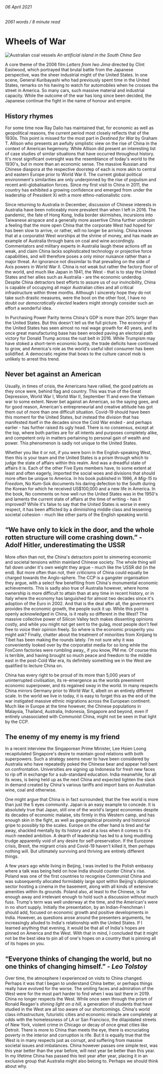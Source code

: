 ###### 06 April 2021

###### 2061 words / 8 minute read

# Wheels of War

![Australian coal vessels](../assets/waves_of_war_001.jpg)
*An artificial island in the South China Sea*     

A core theme of the 2006 film *Letters from Iwo Jima* directed by Clint Eastwood, which portrayed that brutal battle from the Japanese perspective, was the sheer industrial might of the United States. In one scene, General Kuribayashi who had previously spent time in the United States, remarks on his having to watch for automobiles when he crosses the street in America. So many cars, such massive material and industrial capacity. While the outcome of the war has long since been decided, the Japanese continue the fight in the name of honour and empire. 

## History rhymes

For some time now Ray Dalio has maintained that, for economic as well as geopolitical reasons, the current period most closely reflects that of the 1930s.  This point is missed for the most part in *Destined for War* by Graham T. Allison who presents an awfully simplistic view on the rise of China in the context of American hegemony. While Allison did present an interesting list of case studies of similar situations that have occurred throughout history. It's most significant oversight was the resemblance of today's world to the 1930's, but in more than an economic sense. The massive Russian and Chinese diaspora at the respective doorstep of each is more akin to central and eastern Europe prior to World War II. The current global political environment's similarities are only underpinned by the rise of populism and recent anti-globalisation forces. Since my first visit to China in 2011, the country has exhibited a growing confidence and emerged from under the leadership of President Xi with a more ethno-nationalistic core.

Since returning to Australia in December, discussion of Chinese interests in Australia have been noticeably more prevalent than when I left in 2016. The pandemic, the fate of Hong Kong, India border skirmishes, incursions into Taiwanese airspace and a generally more assertive China further underpin a feeling that the more open China that the corporate West had hoped for has been slow to arrive, or rather, will no longer be arriving. China knows that at a corporatist West worships at the shrine of money, and has made an example of Australia through bans on coal and wine accordingly. Commentators and military experts in Australia laugh these actions off as weak, and claim China lacks sophisticated technology or projective force capabilities, and will therefore poses a only minor nuisance rather than a major threat. An ignorance not dissimilar to that prevailing on the side of Axis powers in World War II. China is not weak but rather the factory floor of the world, and much like Japan in 1941, the West - that is to stay the United States and her allies such as Australia - are the economic underdog. Despite China detractors best efforts to assure us of our invincibility, China is capable of occupying all major Australian cities and all critical infrastructure within three months. Although I sincerely hope they do not take such drastic measures, were the boot on the other foot, I have no doubt our *democratically elected* leaders might strongly consider such an effort a wonderful idea.

In Purchasing Power Parity terms China's GDP is more than 20% larger than the United States. But this doesn't tell us the full picture. The economy of the United States has seen almost no real wage growth for 40 years, and its once great manufacturing base has been eroded paving an electoral path victory for Donald Trump across the rust belt in 2016. While Trumpism may have stoked a short-term economic bump, the trade deficits have continued to grow, and America's role as the world's useful idiot consumer has been solidified. A democratic regime that bows to the culture cancel mob is unlikely to arrest this trend.

## Never bet against an American

Usually, in times of crisis, the Americans have rallied, the good patriots as they once were, behind flag and country. This was true of the Great Depression, World War I, World War II, September 11 and even the Vietnam war to some extent. Never bet against an American, so the saying goes, and for good reason, American's entrepreneurial and creative attitude has got them out of more than one difficult situation. Covid-19 should have been this moment for the United States, but instead the division that has manifested itself in the decades since the Cold War ended - and perhaps earlier - has further raised its ugly head. There is no consensus, except at the top, where both parties are for all intents and purposes completely alike, and competent only in matters pertaining to personal gain of wealth and power. This phenomenon is sadly not unique to the United States.

Whether you like it or not, if you were born in the English-speaking West, then this is your team and the United States is a prism through which to judge the state of affairs within this realm. And was a dreadful state of affairs it is. Each of the other Five Eyes members have, to some extent at least and often eagerly, imported the social woes and divisions that should more often be unique to America. In his book published in 1996, *A Mig-15 to Freedom*, No Kum-Sok documents his daring defection to the South during the Korean for which he received US$100,000 and a new life in America. In the book, No comments on how well run the United States was in the 1950's and laments the current state of affairs at the time of writing - has it improved? While it's false to say that the United States is worse in every respect, it has been afflicted by a diminishing middle class and lessening societal cohesion - much like other parts of the English speaking world.

## “We have only to **kick** in the **door**, and the whole rotten structure will come crashing **down**.” - Adolf Hitler, underestimating the USSR

More often than not, the China's detractors point to simmering economic and societal tensions within mainland Chinese society. The whole thing will fall down under it's own weight they argue - much like the USSR did (in the end). But more often than not, their criticisms of China could equally be charged towards the Anglo-sphere. The CCP is a gangster organisation they argue, with a select few benefiting from China's monumental economic achievements. This is sadly also true of Australia however, where home ownership is more difficult to attain than at any time in recent history, or in Italy where the economy has languished for almost two decades since it's adoption of the Euro in 2002. And that is the deal after all, the government provides the economic growth, the people suck it up. While this point is openly acknowledged in China, is it really so different in the West? The massive collective power of Silicon Valley tech makes dissenting opinions costly, and while you might not get sent to the gulag, most people don't feel free to voice their opinion freely. So where is the economic prosperity you might ask? Finally, chatter about the treatment of minorities from Xinjiang to Tibet has been making the rounds lately. I'm not sure why it was conveniently looked over by the corporatist media for so long while the FoxConn factories were rumbling away,, if you know, PM me. Of course this is terrible, and having brought so much peace and freedom to the middle east in the post-Cold War era, its definitely something we in the West are qualified to lecture China on. 

China has every right to be proud of its more than 5,000 years of uninterrupted civilisation, its re-emergence as the worlds preeminent economic superpower, and its regained sway in the world. In many respects China mirrors Germany prior to World War II, albeit on an entirely different scale. In the world we live in today, it is easy to forget this as the end of the war instigated massive ethnic migrations across the European continent. Much like in Europe at the time however, the Chinese populations in Malaysia, Thailand, Australia, Indonesia, Singapore and beyond, even if entirely unassociated with Communist China, might not be seen in that light by the CCP.

## The enemy of my enemy is my friend

In a recent interview the Singaporean Prime Minister, Lee Hsien Loong recapitulated Singapore's desire to maintain good relations with both superpowers. Such a strategy seems never to have been considered by Australia who have repeatedly poked the Chinese bear and appear hell bent on confrontation. Universities are signing up Indonesia for fresh new faces to rip off in exchange for a sub-standard education. India meanwhile, for all its woes, is being held up as the next China and expected tighten the slack in demand created by China's various tariffs and import bans on Australian wine, coal and otherwise.

One might argue that China is in fact surrounded, that the free world is more than just the 5 eyes community. Japan is an easy example to concede. It is absolutely true that Japan, still one of the world's largest economies despite its decades of economic malaise, sits firmly in this Western camp, and has enough skin in the fight, as well as geographical proximity and historical gripe to possibly tip the scales. Europe on the other hand is tired and far away, shackled mentally by its history and at a loss when it comes to it's much needed ambition. A dearth of leadership has led to a long muddling trudge apparently void of any desire for self-preservation. If the Eurozone crisis, Brexit, the migrant crisis and Covid-19 haven't killed it, then perhaps nothing will. But ultimately surviving and thriving are entirely different things.

A few years ago while living in Beijing, I was invited to the Polish embassy where a talk was being held on how India should counter China's rise. Poland was one of the first countries to recognise Communist China and was subsequently allocated formidably large spot within Beijing's diplomatic sector hosting a cinema in the basement, along with all kinds of extensive amenities within its grounds. Poland also, at least to the Chinese, is far enough away and irrelevant enough to hold such a discussion without much fuss. Trump's term was well underway at the time, and the American's were in no short supply. Initially the presentation, by an Indian-Frenchman I should add, focused on economic growth and positive developments in India. However, as questions arose around the presenters arguments, he increasingly alluded to India's relationship with the United States. If I learned anything that evening, it would be that all of India's hopes are pinned on America and the West. With that in mind, I concluded that it might not be the best idea to pin all of one's hopes on a country that is pinning all of its hopes on you. 

##  “Everyone thinks of changing the world, but no one thinks of changing himself.” *- Leo Tolstoy*

Over time, the atmosphere I experienced on visits to China changed. Perhaps it was that I began to understand China better, or perhaps things really have evolved for the worse. The smiling faces and admiration of the West were for the most part harder to find when I was last there in 2019. China no longer respects the West. While once seen through the prism of Ronald Reagan's *shining light on a hill*, a generation of students that have studied in the West are all too aware of our shortcomings. China's world class infrastructure, futuristic cities and economic miracle are completely at odds with the homelessness of LA or San Francisco, the dilapidated streets of New York, violent crime in Chicago or decay of once great cities like Detroit. There is more to China than meets the eye, there is excruciating poverty in the interior and corruption is rife. But it is equally true that the West is in many respects just as corrupt, and suffering from massive societal issues and imbalances. China however passes one simple test, was this year better than the year before, will next year be better than this year. In my lifetime China has passed this test year after year, placing it in an exclusive group that Australia might also belong to. Perhaps we should think about why.

